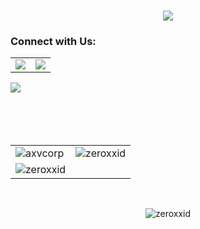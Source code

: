 <h1 align="center">
  <a href="https://git.io/typing-svg">
    <img src="https://readme-typing-svg.herokuapp.com/?lines=Hello+World+!+👋;+We+Are+AXV+International+Corp+!;&center=true&size=18" />
  </a>
</h1>
<h3 align="left">Connect with Us:</h3>
<table>
  <tr>
    <td>
      <a href="https://github.com/axvcorp">
        <img src="https://skillicons.dev/icons?i=github" />
      </a>
    </td>
    <td>
      <a href="https://www.instagram.com/axvcorp">
        <img src="https://skillicons.dev/icons?i=instagram" />
      </a>
    </td>
<!--     <td>
      <a href="https://twitter.com/ZeroxxID">
        <img src="https://skillicons.dev/icons?i=twitter"  />
      </a>
    </td>
    <td>
      <a href="https://www.youtube.com/@ZeroxxID">
        <img src="https://www.vectorlogo.zone/logos/youtube/youtube-icon.svg" width="50px" height="50px" />
      </a>
    </td> -->
  </tr>
</table>
<img align='center' src='https://github.com/axvcorp/axvcorp/blob/output/github-contribution-grid-snake-dark.svg'>
<br>
<!-- <h3 align="left">Support:</h3>
<p>
  <a href="https://www.buymeacoffee.com/ZeroxID">
    <img align="left" src="https://cdn.buymeacoffee.com/buttons/v2/default-yellow.png" height="50" width="210" alt="ZeroxID" />
  </a>
  <a href="https://ko-fi.com/zeroid">
    <img align="left" src="https://cdn.ko-fi.com/cdn/kofi3.png?v=3" height="50" width="210" alt="zeroid" />
  </a>
</p> -->
<br>
<br>
<br>
<br>
<table>
  <tr>
    <td>
      <img src="https://github-readme-streak-stats.herokuapp.com/?user=zeroxxid&theme=tokyonight" alt="axvcorp" />
    </td>
    <td>
      <img src="https://github-readme-stats.vercel.app/api?username=axvcorp&show_icons=true&theme=tokyonight&locale=en" alt="zeroxxid" />
    </td>
  </tr>
  <tr>
    <td align="center">
      <img src="https://github-readme-stats.vercel.app/api/top-langs?username=axvcorp&show_icons=true&theme=tokyonight&locale=en&layout=compact" alt="zeroxxid" />
    </td>
  </tr>
</table>
<br>
<p align="center">
  <img src="https://komarev.com/ghpvc/?username=zeroxxid&label=Visitors&color=ff0000&style=plastic" alt="zeroxxid" />
</p>

